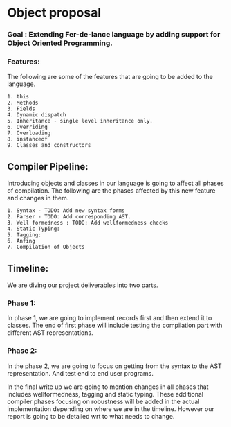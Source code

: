 # Object proposal

### Goal : Extending Fer-de-lance language by adding support for Object Oriented Programming.
### Features: 
   
   The following are some of the features that are going to be added to the language.
 
    1. this
    2. Methods
    3. Fields
    4. Dynamic dispatch
    5. Inheritance - single level inheritance only.
    6. Overriding
    7. Overloading
    8. instanceof
    9. Classes and constructors
    
## Compiler Pipeline: 

Introducing objects and classes in our language is going to affect all phases of compilation. 
The following are the phases affected  by this new feature and changes in them.


    1. Syntax - TODO: Add new syntax forms
    2. Parser - TODO: Add corresponding AST.
    3. Well formedness : TODO: Add wellformedness checks
    4. Static Typing:
    5. Tagging: 
    6. Anfing
    7. Compilation of Objects
    
## Timeline: 
We are diving our project deliverables into two parts. 
### Phase 1: 
In phase 1, we are going to implement records first and then extend it to classes. The end of first phase will include testing the compilation part with different AST representations.
### Phase 2: 
In the phase 2, we are going to focus on getting from the syntax to the AST representation. And test end to end user programs.

In the final write up we are going to mention changes in all phases that includes wellformedness, tagging and static typing. These additional compiler phases focusing on robustness will be added in the actual implementation depending on where we are in the timeline. However our report is going to be detailed wrt to what needs to change. 
